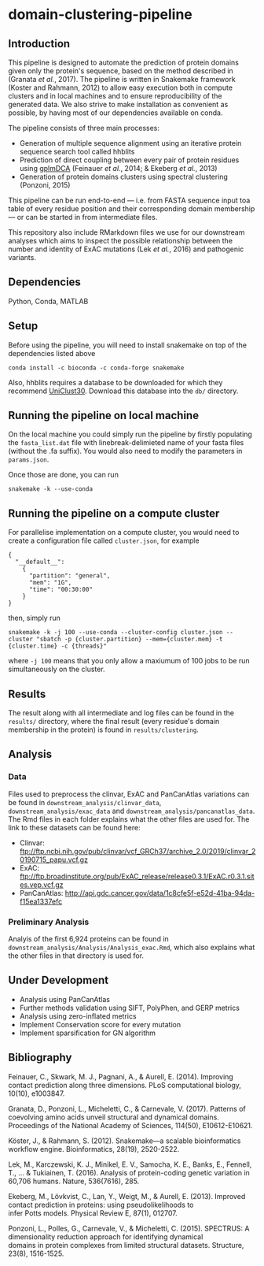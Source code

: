 # domain-clustering-pipeline

## Introduction
This pipeline is designed to automate the prediction of protein domains given only the protein's sequence, based on the method described in (Granata _et al._, 2017). The pipeline is written in Snakemake framework (Koster and Rahmann, 2012) to allow easy execution both in compute clusters and in local machines and to ensure reproducibility of the generated data. We also strive to make installation as convenient as possible, by having most of our dependencies available on conda. 

The pipeline consists of three main processes: 
- Generation of multiple sequence alignment using an iterative protein sequence search tool called hhblits   
- Prediction of direct coupling between every pair of protein residues using [gplmDCA](https://github.com/mskwark/gplmDCA) (Feinauer _et al._, 2014; & Ekeberg _et al._, 2013)
- Generation of protein domains clusters using spectral clustering (Ponzoni, 2015)

This pipeline can be run end-to-end — i.e. from FASTA sequence input toa table of every residue position and their corresponding domain membership — or can be started in from intermediate files. 

This repository also include RMarkdown files we use for our downstream analyses which aims to inspect the possible relationship between the number and identity of ExAC mutations (Lek _et al._, 2016) and pathogenic variants.  

## Dependencies
Python, Conda, MATLAB

## Setup
Before using the pipeline, you will need to install snakemake on top of the dependencies listed above
```
conda install -c bioconda -c conda-forge snakemake
```

Also, hhblits requires a database to be downloaded for which they recommend [UniClust30](https://uniclust.mmseqs.com/). Download this database into the `db/` directory.    

## Running the pipeline on local machine
On the local machine you could simply run the pipeline by firstly populating the `fasta_list.dat` file with linebreak-delimieted name of your fasta files (without the .fa suffix). You would also need to modify the parameters in `params.json`.

Once those are done, you can run 
```
snakemake -k --use-conda 
```

## Running the pipeline on a compute cluster
For parallelise implementation on a compute cluster, you would need to create a configuration file called `cluster.json`, for example
```
{
  "__default__":
    {
      "partition": "general",
      "mem": "1G",
      "time": "00:30:00"
    }
}          
```
then, simply run
```
snakemake -k -j 100 --use-conda --cluster-config cluster.json --cluster "sbatch -p {cluster.partition} --mem={cluster.mem} -t {cluster.time} -c {threads}"
```
where `-j 100` means that you only allow a maxiumum of 100 jobs to be run simultaneously on the cluster. 

## Results 
The result along with all intermediate and log files can be found in the `results/` directory, where the final result (every residue's domain membership in the protein) is found in `results/clustering`. 

## Analysis 
### Data
Files used to preprocess the clinvar, ExAC and PanCanAtlas variations can be found in `downstream_analysis/clinvar_data`, `downstream_analysis/exac_data` and `downstream_analysis/pancanatlas_data`. The Rmd files in each folder explains what the other files are used for. The link to these datasets can be found here: 
- Clinvar: ftp://ftp.ncbi.nih.gov/pub/clinvar/vcf_GRCh37/archive_2.0/2019/clinvar_20190715_papu.vcf.gz
- ExAC: ftp://ftp.broadinstitute.org/pub/ExAC_release/release0.3.1/ExAC.r0.3.1.sites.vep.vcf.gz
- PanCanAtlas: http://api.gdc.cancer.gov/data/1c8cfe5f-e52d-41ba-94da-f15ea1337efc

### Preliminary Analysis 
Analyis of the first 6,924 proteins can be found in `downstream_analysis/Analysis/Analysis_exac.Rmd`, which also explains what the other files in that directory is used for. 

## Under Development 
- Analysis using PanCanAtlas
- Further methods validation using SIFT, PolyPhen, and GERP metrics
- Analysis using zero-inflated metrics
- Implement Conservation score for every mutation
- Implement sparsification for GN algorithm 

## Bibliography 
  Feinauer, C., Skwark, M. J., Pagnani, A., & Aurell, E. (2014). Improving contact prediction along three dimensions. PLoS computational
  biology, 10(10), e1003847.
  
  Granata, D., Ponzoni, L., Micheletti, C., & Carnevale, V. (2017). Patterns of coevolving amino acids unveil structural and dynamical 
  domains. Proceedings of the National Academy of Sciences, 114(50), E10612-E10621.
  
  Köster, J., & Rahmann, S. (2012). Snakemake—a scalable bioinformatics workflow engine. Bioinformatics, 28(19), 2520-2522.
  
  Lek, M., Karczewski, K. J., Minikel, E. V., Samocha, K. E., Banks, E., Fennell, T., ... & Tukiainen, T. (2016). Analysis of protein-coding 
  genetic variation in 60,706 humans. Nature, 536(7616), 285.
  
  Ekeberg, M., Lövkvist, C., Lan, Y., Weigt, M., & Aurell, E. (2013). Improved contact prediction in proteins: using pseudolikelihoods to   
  infer Potts models. Physical Review E, 87(1), 012707.
  
  Ponzoni, L., Polles, G., Carnevale, V., & Micheletti, C. (2015). SPECTRUS: A dimensionality reduction approach for identifying dynamical   
  domains in protein complexes from limited structural datasets. Structure, 23(8), 1516-1525.
  
